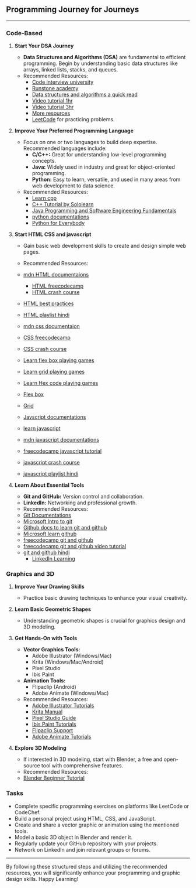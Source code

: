 ## Programming Journey for Journeys

---

### Code-Based

1. **Start Your DSA Journey**
    - **Data Structures and Algorithms (DSA)** are fundamental to efficient programming. Begin by understanding basic data structures like arrays, linked lists, stacks, and queues.
    - Recommended Resources:
        - [Code interview university](https://github.com/jwasham/coding-interview-university)
        - [Runstone academy](https://runestone.academy/ns/books/published/pythonds/index.html)
        - [Data structures and algorithms a quick read](https://www.freecodecamp.org/news/learn-data-structures-and-algorithms/)
        - [Video tutorial 1hr](https://youtu.be/BBpAmxU_NQo?si=wMRBUSpM1PkDrHsg)
        - [Video tutorial 3hr](https://youtu.be/zg9ih6SVACc?si=ZTZU7xvn9MXqbxE-)
        - [More resources](https://dev.to/ayabouchiha/free-resources-to-master-algorithms-data-structure-2nfj)
        - [LeetCode](https://leetcode.com/) for practicing problems.

2. **Improve Your Preferred Programming Language**
    - Focus on one or two languages to build deep expertise. Recommended languages include:
        - **C/C++:** Great for understanding low-level programming concepts.
        - **Java:** Widely used in industry and great for object-oriented programming.
        - **Python:** Easy to learn, versatile, and used in many areas from web development to data science.
    - Recommended Resources:
        - [Learn cpp](https://www.learncpp.com/)
        - [C++ Tutorial by Sololearn](https://www.sololearn.com/Course/CPlusPlus/)
        - [Java Programming and Software Engineering Fundamentals](https://www.coursera.org/specializations/java-programming)
        - [python documentations](https://docs.python.org/3/)
        - [Python for Everybody](https://www.coursera.org/specializations/python)

3. **Start HTML CSS and javascript**
    - Gain basic web development skills to create and design simple web pages.
    - Recommended Resources:
	- [mdn HTML documentaions](https://developer.mozilla.org/en-US/docs/Web/HTML)
        - [HTML freecodecamp](https://youtu.be/kUMe1FH4CHE?si=zYrz9-xIh95hKGAM)
        - [HTML crash course](https://youtu.be/UB1O30fR-EE?si=ujgWKAEnyj6AwH54)
	- [HTML best practices](https://github.com/hail2u/html-best-practices)
	- [HTML playlist hindi](https://www.youtube.com/watch?v=XmLOwJHFHf0&list=PLu71SKxNbfoDBNF5s-WH6aLbthSEIMhMI)

	- [mdn css documentaion](https://developer.mozilla.org/en-US/docs/Learn/Getting_started_with_the_web/CSS_basics)
	- [CSS freecodecamp](https://youtu.be/1Rs2ND1ryYc?si=Y1GBMuS6NCHRZUXo)
	- [CSS crash course](https://youtu.be/yfoY53QXEnI?si=7dTzsjM4L4xNsQvG)
	- [Learn flex box playing games](https://flexboxfroggy.com/)
	- [Learn grid playing games](https://cssgridgarden.com/)
	- [Learn Hex code playing games](http://www.hexinvaders.com/)
	- [Flex box](https://css-tricks.com/snippets/css/a-guide-to-flexbox/)
	- [Grid](https://css-tricks.com/snippets/css/complete-guide-grid/)

	- [Javscript documentations](https://javascript.info)
	- [learn javascript](https://learnjavascript.online/)
	- [mdn javascript documentations](https://developer.mozilla.org/en-US/docs/Learn/JavaScript)
	- [freecodecamp javascript tutorial](https://youtu.be/PkZNo7MFNFg?si=LQDC0c2ebPV88R8X)
	- [javascript crash course](https://youtu.be/hdI2bqOjy3c?si=ASFvfugoMP_vKvQQ)
	- [javascript playlist hindi](https://www.youtube.com/watch?v=Hr5iLG7sUa0&list=PLu71SKxNbfoBuX3f4EOACle2y-tRC5Q37)

4. **Learn About Essential Tools**
    - **Git and GitHub:** Version control and collaboration.
    - **LinkedIn:** Networking and professional growth.
    - Recommended Resources:
	- [Git Documentations](https://git-scm.com/docs/gittutorial)
	- [Microsoft Intro to git](https://learn.microsoft.com/en-us/training/modules/intro-to-git/)
	- [Github docs to learn git and github](https://docs.github.com/en/get-started/start-your-journey/git-and-github-learning-resources)
	- [Microsoft learn github](https://learn.microsoft.com/en-us/training/github/)
	- [freecodecamp git and github](https://www.freecodecamp.org/news/introduction-to-git-and-github/)
	- [freecodecamp git and github video tutorial](https://youtu.be/RGOj5yH7evk?si=lL85w9-NmYWHrEh_)
	- [git and github hindi](https://youtu.be/q8EevlEpQ2A?si=BZ7Lb7m3_MoORaZZ)
        - [LinkedIn Learning](https://www.linkedin.com/learning/)

### Graphics and 3D

1. **Improve Your Drawing Skills**
    - Practice basic drawing techniques to enhance your visual creativity.

2. **Learn Basic Geometric Shapes**
    - Understanding geometric shapes is crucial for graphics design and 3D modeling.

3. **Get Hands-On with Tools**
    - **Vector Graphics Tools:**
        - Adobe Illustrator (Windows/Mac)
        - Krita (Windows/Mac/Android)
        - Pixel Studio
        - Ibis Paint
    - **Animation Tools:**
        - Flipaclip (Android)
        - Adobe Animate (Windows/Mac)
    - Recommended Resources:
        - [Adobe Illustrator Tutorials](https://helpx.adobe.com/illustrator/tutorials.html)
        - [Krita Manual](https://docs.krita.org/en/user_manual.html)
        - [Pixel Studio Guide](https://www.pixelstudioapp.com/)
        - [Ibis Paint Tutorials](https://ibispaint.com/lecture/index.jsp)
        - [Flipaclip Support](https://support.flipaclip.us/hc/en-us)
        - [Adobe Animate Tutorials](https://helpx.adobe.com/animate/tutorials.html)

4. **Explore 3D Modeling**
    - If interested in 3D modeling, start with Blender, a free and open-source tool with comprehensive features.
    - Recommended Resources:
    - [Blender Beginner Tutorial](https://www.blender.org/support/tutorials/)

### Tasks

- Complete specific programming exercises on platforms like LeetCode or CodeChef.
- Build a personal project using HTML, CSS, and JavaScript.
- Create and share a vector graphic or animation using the mentioned tools.
- Model a basic 3D object in Blender and render it.
- Regularly update your GitHub repository with your projects.
- Network on LinkedIn and join relevant groups or forums.

--- 

By following these structured steps and utilizing the recommended resources, you will significantly enhance your programming and graphic design skills. Happy Learning!
